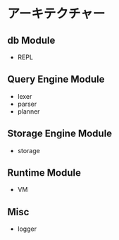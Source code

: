 # アーキテクチャー

## db Module
- REPL

## Query Engine Module
- lexer
- parser
- planner

## Storage Engine Module
- storage

## Runtime Module
- VM

## Misc
- logger
